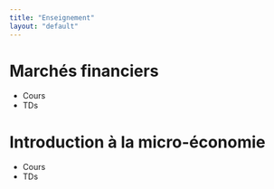 ```yaml
---
title: "Enseignement"
layout: "default"
---
```


# Marchés financiers
- Cours
- TDs

# Introduction à la micro-économie
- Cours
- TDs
